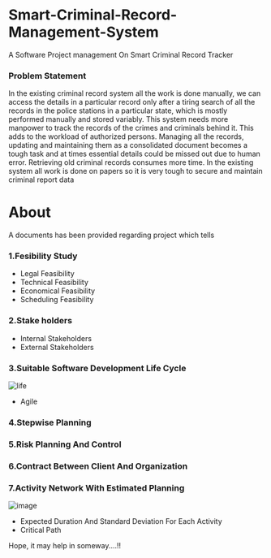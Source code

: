 # Smart-Criminal-Record-Management-System
A Software Project management On Smart Criminal Record Tracker
### Problem Statement
In the existing criminal record system all the work is done manually, we can access 
the details in a particular record only after a tiring search of all the records in the 
police stations in a particular state, which is mostly performed manually and stored 
variably. This system needs more manpower to track the records of the crimes and 
criminals behind it. This adds to the workload of authorized persons. Managing all 
the records, updating and maintaining them as a consolidated document becomes a 
tough task and at times essential details could be missed out due to human error. 
Retrieving old criminal records consumes more time. In the existing system all 
work is done on papers so it is very tough to secure and maintain criminal report 
data
# About
A documents has been provided regarding project which tells
### 1.Fesibility Study
- Legal Feasibility
- Technical Feasibility
- Economical Feasibility
- Scheduling Feasibility
### 2.Stake holders
-  Internal Stakeholders
-  External Stakeholders
### 3.Suitable Software Development Life Cycle
![life](https://user-images.githubusercontent.com/90209933/148025683-aac8cb71-4936-4494-9a75-5b91108042ac.PNG)
-  Agile


### 4.Stepwise Planning
### 5.Risk Planning And Control
### 6.Contract Between Client And Organization
### 7.Activity Network With Estimated Planning
![image](https://user-images.githubusercontent.com/90209933/148025915-36006c57-92c8-4fb3-af72-137d6734663f.png)

-  Expected Duration And Standard Deviation For Each Activity
-  Critical Path



Hope, it may help in someway....!!
